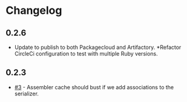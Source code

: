 # Changelog

## 0.2.6
* Update to publish to both Packagecloud and Artifactory. 
*Refactor CircleCi configuration to test with multiple Ruby versions.

## 0.2.3

* [#3](https://github.com/chingor13/autobots/pull/3) - Assembler cache should bust if we add associations to the serializer.
